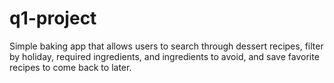 # q1-project

Simple baking app that allows users to search through dessert recipes, filter by holiday, required ingredients, and ingredients to avoid, and save favorite recipes to come back to later.
